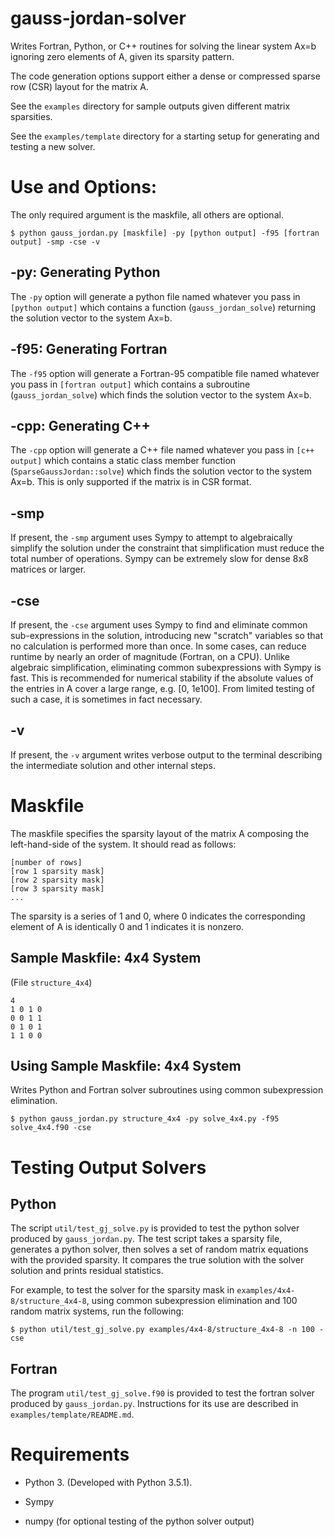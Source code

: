 # gauss-jordan-solver

Writes Fortran, Python, or C++ routines for solving the linear system
Ax=b ignoring zero elements of A, given its sparsity pattern.

The code generation options support either a dense or compressed
sparse row (CSR) layout for the matrix A.

See the ```examples``` directory for sample outputs given different
matrix sparsities.

See the ```examples/template``` directory for a starting setup for
generating and testing a new solver.


# Use and Options:

The only required argument is the maskfile, all others are optional.

```
$ python gauss_jordan.py [maskfile] -py [python output] -f95 [fortran output] -smp -cse -v
```

## -py: Generating Python

The ```-py``` option will generate a python file named whatever you
pass in ```[python output]``` which contains a function
(```gauss_jordan_solve```) returning the solution vector to the system
Ax=b.

## -f95: Generating Fortran

The ```-f95``` option will generate a Fortran-95 compatible file named
whatever you pass in ```[fortran output]``` which contains a
subroutine (```gauss_jordan_solve```) which finds the solution vector
to the system Ax=b.

## -cpp: Generating C++

The ```-cpp``` option will generate a C++ file named whatever you pass
in ```[c++ output]``` which contains a static class member function
(```SparseGaussJordan::solve```) which finds the solution vector to
the system Ax=b. This is only supported if the matrix is in CSR
format.

## -smp

If present, the ```-smp``` argument uses Sympy to attempt to
algebraically simplify the solution under the constraint that
simplification must reduce the total number of operations. Sympy can
be extremely slow for dense 8x8 matrices or larger.

## -cse

If present, the ```-cse``` argument uses Sympy to find and eliminate
common sub-expressions in the solution, introducing new "scratch"
variables so that no calculation is performed more than once. In some
cases, can reduce runtime by nearly an order of magnitude (Fortran, on
a CPU). Unlike algebraic simplification, eliminating common
subexpressions with Sympy is fast. This is recommended for numerical
stability if the absolute values of the entries in A cover a large
range, e.g. [0, 1e100]. From limited testing of such a case, it is
sometimes in fact necessary.

## -v

If present, the ```-v``` argument writes verbose output to the
terminal describing the intermediate solution and other internal
steps.


# Maskfile

The maskfile specifies the sparsity layout of the matrix A composing
the left-hand-side of the system. It should read as follows:

```
[number of rows]
[row 1 sparsity mask]
[row 2 sparsity mask]
[row 3 sparsity mask]
...
```

The sparsity is a series of 1 and 0, where 0 indicates the
corresponding element of A is identically 0 and 1 indicates it is
nonzero.

## Sample Maskfile: 4x4 System

(File ```structure_4x4```)

```
4
1 0 1 0
0 0 1 1
0 1 0 1
1 1 0 0
```

## Using Sample Maskfile: 4x4 System

Writes Python and Fortran solver subroutines using common subexpression elimination.

```
$ python gauss_jordan.py structure_4x4 -py solve_4x4.py -f95 solve_4x4.f90 -cse
```


# Testing Output Solvers

## Python

The script ```util/test_gj_solve.py``` is provided to test the python
solver produced by ```gauss_jordan.py```. The test script takes a
sparsity file, generates a python solver, then solves a set of random
matrix equations with the provided sparsity. It compares the true
solution with the solver solution and prints residual statistics.

For example, to test the solver for the sparsity mask in
```examples/4x4-8/structure_4x4-8```, using common subexpression
elimination and 100 random matrix systems, run the following:

```$ python util/test_gj_solve.py examples/4x4-8/structure_4x4-8 -n 100 -cse```

## Fortran

The program ```util/test_gj_solve.f90``` is provided to test the fortran
solver produced by ```gauss_jordan.py```. Instructions for its use are
described in ```examples/template/README.md```.


# Requirements

* Python 3. (Developed with Python 3.5.1).

* Sympy

* numpy (for optional testing of the python solver output)
